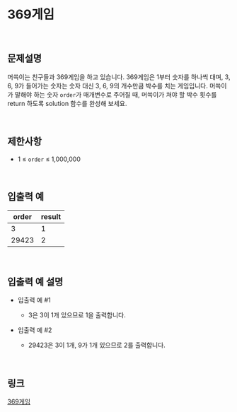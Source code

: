 # 369게임

<br>

## 문제설명
머쓱이는 친구들과 369게임을 하고 있습니다. 369게임은 1부터 숫자를 하나씩 대며, 3, 6, 9가 들어가는 숫자는 숫자 대신 3, 6, 9의 개수만큼 박수를 치는 게임입니다. 머쓱이가 말해야 하는 숫자 `order`가 매개변수로 주어질 때, 머쓱이가 쳐야 할 박수 횟수를 return 하도록 solution 함수를 완성해 보세요.

<br>

## 제한사항
- 1 ≤ `order` ≤ 1,000,000

<br>

## 입출력 예
| order | result |
|---|---|
| 3 | 1 |
| 29423 | 2 |

<br>

## 입출력 예 설명
- 입출력 예 #1
    - 3은 3이 1개 있으므로 1을 출력합니다.

- 입출력 예 #2
    - 29423은 3이 1개, 9가 1개 있으므로 2를 출력합니다.

<br>

## 링크
[369게임](https://school.programmers.co.kr/learn/courses/30/lessons/120891)
